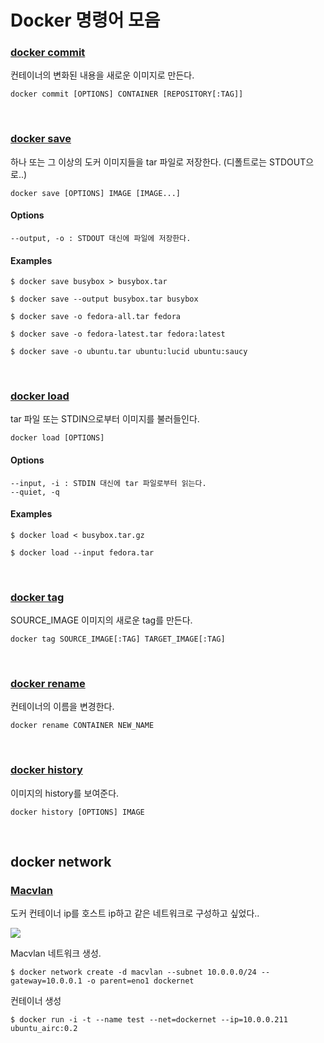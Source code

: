 # Docker 명령어 모음

### [docker commit](https://docs.docker.com/engine/reference/commandline/commit/)

컨테이너의 변화된 내용을 새로운 이미지로 만든다.

```shell
docker commit [OPTIONS] CONTAINER [REPOSITORY[:TAG]]
```

</br>

### [docker save](https://docs.docker.com/engine/reference/commandline/save/)

하나 또는 그 이상의 도커 이미지들을 tar 파일로 저장한다. (디폴트로는 STDOUT으로..)

```shell
docker save [OPTIONS] IMAGE [IMAGE...]
```

#### Options

```
--output, -o : STDOUT 대신에 파일에 저장한다.
```

#### Examples

```shell
$ docker save busybox > busybox.tar

$ docker save --output busybox.tar busybox

$ docker save -o fedora-all.tar fedora

$ docker save -o fedora-latest.tar fedora:latest

$ docker save -o ubuntu.tar ubuntu:lucid ubuntu:saucy
```

</br>

### [docker load](https://docs.docker.com/engine/reference/commandline/load/)

tar 파일 또는 STDIN으로부터 이미지를 불러들인다.

```shell
docker load [OPTIONS]
```

#### Options

```
--input, -i : STDIN 대신에 tar 파일로부터 읽는다.
--quiet, -q
```

#### Examples

```shell
$ docker load < busybox.tar.gz

$ docker load --input fedora.tar
```

</br>

### [docker tag](https://docs.docker.com/engine/reference/commandline/tag/)

SOURCE_IMAGE 이미지의 새로운 tag를 만든다.

```shell
docker tag SOURCE_IMAGE[:TAG] TARGET_IMAGE[:TAG]
```

</br>

### [docker rename](https://docs.docker.com/engine/reference/commandline/rename/)

컨테이너의 이름을 변경한다.

```shell
docker rename CONTAINER NEW_NAME
```

</br>

### [docker history](https://docs.docker.com/engine/reference/commandline/history/)

이미지의 history를 보여준다.

```shell
docker history [OPTIONS] IMAGE
```

</br>

## docker network

### [Macvlan](https://docs.docker.com/engine/userguide/networking/get-started-macvlan/)

도커 컨테이너 ip를 호스트 ip하고 같은 네트워크로 구성하고 싶었다..

![](https://docs.docker.com/engine/userguide/networking/images/macvlan_bridge_simple.svg)

Macvlan 네트워크 생성.

```shell
$ docker network create -d macvlan --subnet 10.0.0.0/24 --gateway=10.0.0.1 -o parent=eno1 dockernet
```

컨테이너 생성
```shell
$ docker run -i -t --name test --net=dockernet --ip=10.0.0.211 ubuntu_airc:0.2
```
